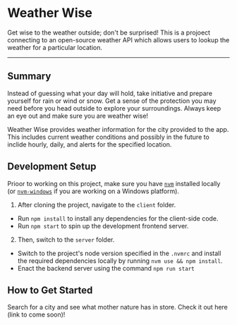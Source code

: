 # Weather Wise

Get wise to the weather outside; don't be surprised! This is a projoect connecting to an open-source weather API which allows users to lookup the weather for a particular location.

---

## Summary

Instead of guessing what your day will hold, take initiative and prepare yourself for rain or wind or snow. Get a sense of the protection you may need before you head outside to explore your surroundings. Always keep an eye out and make sure you are weather wise!

Weather Wise provides weather information for the city provided to the app. This includes current weather conditions and possibly in the future to inclide hourly, daily, and alerts for the specified location.

## Development Setup

Prioor to working on this project, make sure you have [`nvm`](https://github.com/nvm-sh/nvm) installed locally (or [`nvm-windows`](https://github.com/coreybutler/nvm-windows) if you are working on a Windows platform).

1. After cloning the project, navigate to the `client` folder.

- Run `npm install` to install any dependencies for the client-side code.
- Run `npm start` to spin up the development frontend server.

2. Then, switch to the `server` folder.

- Switch to the project's node version specified in the `.nvmrc` and install the required dependencies locally by running `nvm use && npm install`.
- Enact the backend server using the command `npm run start`

## How to Get Started

Search for a city and see what mother nature has in store. Check it out here (link to come soon)!
